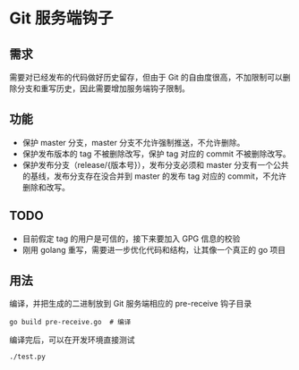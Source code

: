 # Git 服务端钩子

## 需求

需要对已经发布的代码做好历史留存，但由于 Git 的自由度很高，不加限制可以删除分支和重写历史，因此需要增加服务端钩子限制。

## 功能

* 保护 master 分支，master 分支不允许强制推送，不允许删除。
* 保护发布版本的 tag 不被删除改写，保护 tag 对应的 commit 不被删除改写。
* 保护发布分支（release/{版本号}），发布分支必须和 master 分支有一个公共的基线，发布分支存在没合并到 master 的发布 tag 对应的 commit，不允许删除和改写。

## TODO

* 目前假定 tag 的用户是可信的，接下来要加入 GPG 信息的校验
* 刚用 golang 重写，需要进一步优化代码和结构，让其像一个真正的 go 项目

## 用法

编译，并把生成的二进制放到 Git 服务端相应的 pre-receive 钩子目录

```shell
go build pre-receive.go  # 编译
```

编译完后，可以在开发环境直接测试

```shell
./test.py
```

